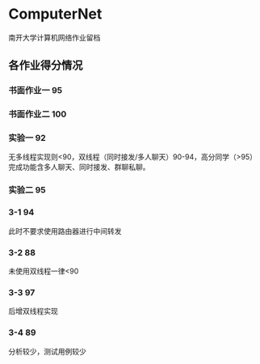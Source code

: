 # ComputerNet
南开大学计算机网络作业留档
## 各作业得分情况

### 书面作业一 95

### 书面作业二 100

### 实验一 92 
无多线程实现则<90，双线程（同时接发/多人聊天）90-94，高分同学（>95）完成功能含多人聊天、同时接发、群聊私聊。

### 实验二 95

### 3-1 94 
此时不要求使用路由器进行中间转发

### 3-2 88 
未使用双线程一律<90

### 3-3 97 
后增双线程实现

### 3-4 89 
分析较少，测试用例较少
